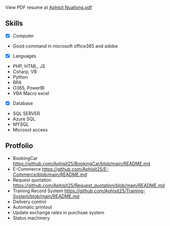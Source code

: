 <!--Hello/Good Morning. I am glad to be here for this interview.
Let me introduce myself.
-->
<!--
# My name is Aphisit Nuallong.

I was born on Wednesday 10th of April 1996. I am 24 years old.
I have no brothers or sisters and I am single.
I graduated in Faculty of Science and Technology major Information Technology from Thonburi university with GPA 2.76

## My responsibilities include
1. Develop a program to support production work
2. Local and remote suport on desktop / laptop to the users
3. Install windows and configure
4. Configure linux server and installation server set permissins
5. Support ERP and implementation
6. Test program
7. Knowledge in one more in the programming language basic


## Portfolio
1. Deilvery control
2. CESI
3. Customer claim information
4. Update exchange rates in purchsae system
-->
<!-- 5. Request quotation https://github.com/Aphisit25/Request_quotation/blob/main/README.md
6. Status machinery
7. Automatic printout
8. Training Record System  https://github.com/Aphisit25/Training-System/blob/main/README.md
9. BookingCar  https://github.com/Aphisit25/BookingCar/blob/main/README.md
10. E-Commerce  https://github.com/Aphisit25/E-Commerce/blob/main/README.md

![image](https://github.com/Aphisit25/Resume_AphisitNuallong/blob/main/image/Aphisit-Nuallong.jpg)
-->

View PDF resume at [Aphisit Nuallong.pdf](Resume_Aphisit-Nuallong.pdf)

<!--## My responsibilities -->


## Skills
- [x] Computer
* Good command in microsoft office365 and adobe
- [x] Languages
* PHP, HTML, JS
* Csharp, VB
* Python
* RPA
* O365, PowerBI
* VBA Macro excel
- [x] Database
* SQL SERVER
* Azure SQL
* MYSQL
* Microsot access

## Protfolio
* BookingCar  https://github.com/Aphisit25/BookingCar/blob/main/README.md
* E-Commerce  https://github.com/Aphisit25/E-Commerce/blob/main/README.md
* Request quotation https://github.com/Aphisit25/Request_quotation/blob/main/README.md
* Training Record System  https://github.com/Aphisit25/Training-System/blob/main/README.md
* Deilvery control
* Automatic printout
* Update exchange rates in purchsae system
* Status machinery
